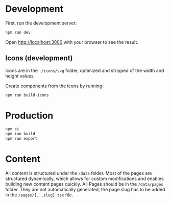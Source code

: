 # Development

First, run the development server:

```bash
npm run dev
```

Open [http://localhost:3000](http://localhost:3000) with your browser to see the result.

## Icons (development)

Icons are in the `./icons/svg` folder, optimized and stripped of the width and height values.

Create components from the icons by running:

```bash
npm run build-icons
```

# Production

```bash
npm ci
npm run build
npm run export
```

# Content

All content is structured under the `/data` folder. Most of the pages are structured dynamically, which allows for custom modifications and enables building new content pages quickly. All Pages should be in the `/data/pages` folder. They are not automatically generated, the page slug has to be added in the `/pages/[...slug].tsx` file.
